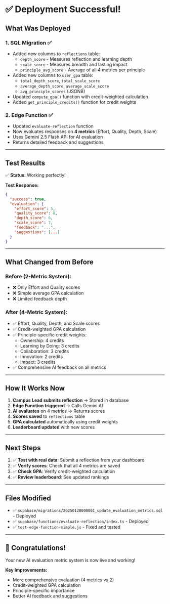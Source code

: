# ✅ Deployment Successful!

## What Was Deployed

### 1. SQL Migration ✅
- Added new columns to `reflections` table:
  - `depth_score` - Measures reflection and learning depth
  - `scale_score` - Measures breadth and lasting impact
  - `principle_avg_score` - Average of all 4 metrics per principle
- Added new columns to `user_gpa` table:
  - `total_depth_score`, `total_scale_score`
  - `average_depth_score`, `average_scale_score`
  - `avg_principle_scores` (JSONB)
- Updated `compute_gpa()` function with credit-weighted calculation
- Added `get_principle_credits()` function for credit weights

### 2. Edge Function ✅
- Updated `evaluate-reflection` function
- Now evaluates responses on **4 metrics** (Effort, Quality, Depth, Scale)
- Uses Gemini 2.5 Flash API for AI evaluation
- Returns detailed feedback and suggestions

---

## Test Results

✅ **Status:** Working perfectly!

**Test Response:**
```json
{
  "success": true,
  "evaluation": {
    "effort_score": 5,
    "quality_score": 8,
    "depth_score": 6,
    "scale_score": 7,
    "feedback": "...",
    "suggestions": [...]
  }
}
```

---

## What Changed from Before

### Before (2-Metric System):
- ❌ Only Effort and Quality scores
- ❌ Simple average GPA calculation
- ❌ Limited feedback depth

### After (4-Metric System):
- ✅ Effort, Quality, Depth, and Scale scores
- ✅ Credit-weighted GPA calculation
- ✅ Principle-specific credit weights:
  - Ownership: 4 credits
  - Learning by Doing: 3 credits
  - Collaboration: 3 credits
  - Innovation: 2 credits
  - Impact: 3 credits
- ✅ Comprehensive AI feedback on all metrics

---

## How It Works Now

1. **Campus Lead submits reflection** → Stored in database
2. **Edge Function triggered** → Calls Gemini AI
3. **AI evaluates** on 4 metrics → Returns scores
4. **Scores saved** to `reflections` table
5. **GPA calculated** automatically using credit weights
6. **Leaderboard updated** with new scores

---

## Next Steps

1. ✅ **Test with real data**: Submit a reflection from your dashboard
2. ✅ **Verify scores**: Check that all 4 metrics are saved
3. ✅ **Check GPA**: Verify credit-weighted calculation
4. ✅ **Review leaderboard**: See updated rankings

---

## Files Modified

- ✅ `supabase/migrations/20250128000001_update_evaluation_metrics.sql` - Deployed
- ✅ `supabase/functions/evaluate-reflection/index.ts` - Deployed
- ✅ `test-edge-function-simple.js` - Fixed and tested

---

## 🎉 Congratulations!

Your new AI evaluation metric system is now live and working!

**Key Improvements:**
- More comprehensive evaluation (4 metrics vs 2)
- Credit-weighted GPA calculation
- Principle-specific importance
- Better AI feedback and suggestions
